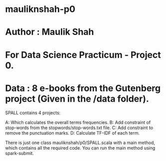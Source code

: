 # mauliknshah-p0
# Author : Maulik Shah
# For Data Science Practicum - Project 0.
# Data : 8 e-books from the Gutenberg project (Given in the /data folder).

SPALL contains 4 projects:

A: Which calculates the overall terms frequencies.
B: Add constraint of stop-words from the stopwords/stop-words.txt file.
C: Add constraint to remove the punctuation marks.
D: Calculate TF-IDF of each term.

There is just one class mauliknshah/p0/SPALL.scala with a main method, which contains all the required code. You can run the main method using spark-submit.


